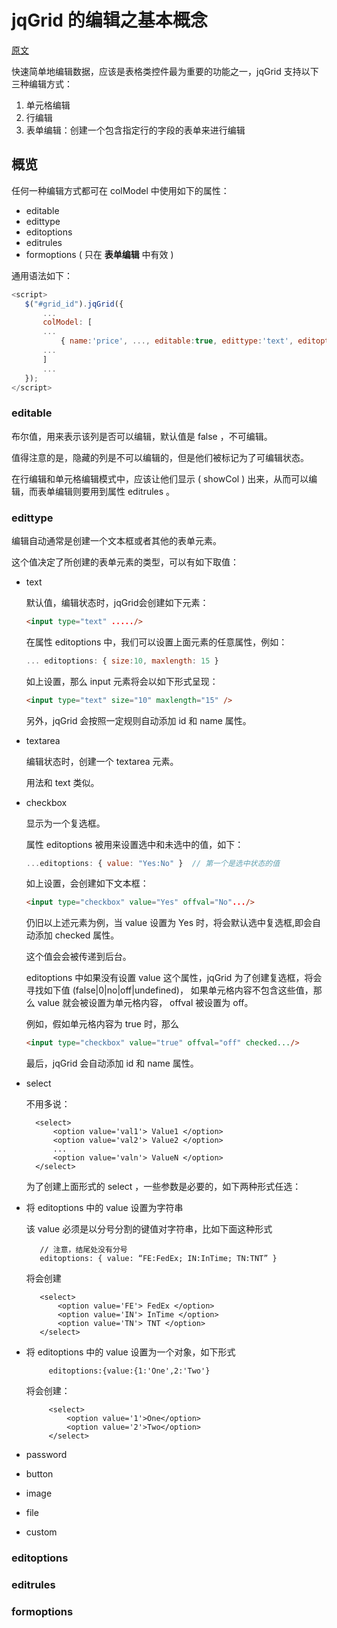# jqGrid 的编辑之基本概念

[原文](http://www.trirand.com/jqgridwiki/doku.php?id=wiki:common_rules)

快速简单地编辑数据，应该是表格类控件最为重要的功能之一，jqGrid 支持以下三种编辑方式：

1. 单元格编辑
2. 行编辑
3. 表单编辑：创建一个包含指定行的字段的表单来进行编辑

## 概览

任何一种编辑方式都可在 colModel 中使用如下的属性：

 * editable
 * edittype
 * editoptions
 * editrules
 * formoptions ( 只在 **表单编辑** 中有效 )

 通用语法如下：

 ```js
<script>
    $("#grid_id").jqGrid({
        ...
        colModel: [ 
        ... 
            { name:'price', ..., editable:true, edittype:'text', editoptions:{...}, editrules:{...}, formoptions:{...} },
        ...
        ]
        ...
    });
</script>
```

### editable

布尔值，用来表示该列是否可以编辑，默认值是 false ，不可编辑。

值得注意的是，隐藏的列是不可以编辑的，但是他们被标记为了可编辑状态。

在行编辑和单元格编辑模式中，应该让他们显示 ( showCol ) 出来，从而可以编辑，而表单编辑则要用到属性 editrules 。

### edittype

编辑自动通常是创建一个文本框或者其他的表单元素。

这个值决定了所创建的表单元素的类型，可以有如下取值：

* text 

    默认值，编辑状态时，jqGrid会创建如下元素：

    ```html
    <input type="text" ...../>
    ```

    在属性 editoptions 中，我们可以设置上面元素的任意属性，例如：

    ```js
    ... editoptions: { size:10, maxlength: 15 }
    ```

    如上设置，那么 input 元素将会以如下形式呈现：

    ```html
    <input type="text" size="10" maxlength="15" />
    ```

    另外，jqGrid 会按照一定规则自动添加 id 和 name 属性。

* textarea

    编辑状态时，创建一个 textarea 元素。

    用法和 text 类似。

* checkbox
    
    显示为一个复选框。

    属性 editoptions 被用来设置选中和未选中的值，如下：

    ```js
    ...editoptions: { value: "Yes:No" }  // 第一个是选中状态的值
    ```

    如上设置，会创建如下文本框：

    ```html
    <input type="checkbox" value="Yes" offval="No".../>
    ```

    仍旧以上述元素为例，当 value 设置为 Yes 时，将会默认选中复选框,即会自动添加 checked 属性。

    这个值会会被传递到后台。

    editoptions 中如果没有设置 value 这个属性，jqGrid 为了创建复选框，将会寻找如下值 (false|0|no|off|undefined)，
    如果单元格内容不包含这些值，那么 value 就会被设置为单元格内容， offval 被设置为 off。

    例如，假如单元格内容为 true 时，那么

    ```html
    <input type="checkbox" value="true" offval="off" checked.../>
    ```

    最后，jqGrid 会自动添加 id 和 name 属性。

* select

    不用多说：

        <select> 
            <option value='val1'> Value1 </option> 
            <option value='val2'> Value2 </option> 
            ... 
            <option value='valn'> ValueN </option> 
        </select>

    为了创建上面形式的 select ，一些参数是必要的，如下两种形式任选：
 +   将 editoptions 中的 value 设置为字符串

        该 value 必须是以分号分割的键值对字符串，比如下面这种形式

            // 注意，结尾处没有分号
            editoptions: { value: “FE:FedEx; IN:InTime; TN:TNT” }

        将会创建

            <select> 
                <option value='FE'> FedEx </option> 
                <option value='IN'> InTime </option> 
                <option value='TN'> TNT </option> 
            </select>
 + 将 editoptions 中的 value 设置为一个对象，如下形式

            editoptions:{value:{1:'One',2:'Two'}

    将会创建：

            <select> 
                <option value='1'>One</option> 
                <option value='2'>Two</option> 
            </select>




* password

* button

* image

* file

* custom

### editoptions

### editrules

### formoptions


